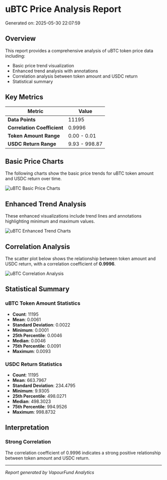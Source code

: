 # uBTC Price Analysis Report

Generated on: 2025-05-30 22:07:59

## Overview

This report provides a comprehensive analysis of uBTC token price data including:
- Basic price trend visualization
- Enhanced trend analysis with annotations
- Correlation analysis between token amount and USDC return
- Statistical summary

## Key Metrics

| Metric | Value |
|--------|-------|
| **Data Points** | 11195 |
| **Correlation Coefficient** | 0.9996 |
| **Token Amount Range** | 0.00 - 0.01 |
| **USDC Return Range** | 9.93 - 998.87 |

## Basic Price Charts

The following charts show the basic price trends for uBTC token amount and USDC return over time.

![uBTC Basic Price Charts](https://raw.githubusercontent.com/VaporFund/weekly-report/main/chart_images/uBTC_price_charts.png)

## Enhanced Trend Analysis

These enhanced visualizations include trend lines and annotations highlighting minimum and maximum values.

![uBTC Enhanced Trend Charts](https://raw.githubusercontent.com/VaporFund/weekly-report/main/chart_images/uBTC_price_charts_with_trend.png)

## Correlation Analysis

The scatter plot below shows the relationship between token amount and USDC return, with a correlation coefficient of **0.9996**.

![uBTC Correlation Analysis](https://raw.githubusercontent.com/VaporFund/weekly-report/main/chart_images/uBTC_relationship_chart.png)

## Statistical Summary

### uBTC Token Amount Statistics
- **Count**: 11195
- **Mean**: 0.0061
- **Standard Deviation**: 0.0022
- **Minimum**: 0.0001
- **25th Percentile**: 0.0046
- **Median**: 0.0046
- **75th Percentile**: 0.0091
- **Maximum**: 0.0093

### USDC Return Statistics
- **Count**: 11195
- **Mean**: 663.7967
- **Standard Deviation**: 234.4795
- **Minimum**: 9.9305
- **25th Percentile**: 498.0271
- **Median**: 498.3023
- **75th Percentile**: 994.9526
- **Maximum**: 998.8732

## Interpretation

### Strong Correlation

The correlation coefficient of 0.9996 indicates a strong positive relationship between token amount and USDC return.

---

*Report generated by VapourFund Analytics*
